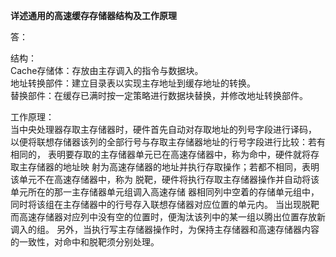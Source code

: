 **详述通用的高速缓存存储器结构及工作原理**   

答：  

结构：  
Cache存储体：存放由主存调入的指令与数据块。    
地址转换部件：建立目录表以实现主存地址到缓存地址的转换。  
替换部件：在缓存已满时按一定策略进行数据块替换，并修改地址转换部件。  

工作原理：   
当中央处理器存取主存储器时，硬件首先自动对存取地址的列号字段进行译码，
以便将联想存储器该列的全部行号与存取主存储器地址的行号字段进行比较：若有相同的，
表明要存取的主存储器单元已在高速存储器中，称为命中，硬件就将存取主存储器的地址映
射为高速存储器的地址并执行存取操作；若都不相同，表明该单元不在高速存储器中，称为
脱靶，硬件将执行存取主存储器操作并自动将该单元所在的那一主存储器单元组调入高速存储
器相同列中空着的存储单元组中，同时将该组在主存储器中的行号存入联想存储器对应位置的单元内。
当出现脱靶而高速存储器对应列中没有空的位置时，便淘汰该列中的某一组以腾出位置存放新调入的组。
另外，当执行写主存储器操作时，为保持主存储器和高速存储器内容的一致性，对命中和脱靶须分别处理。
